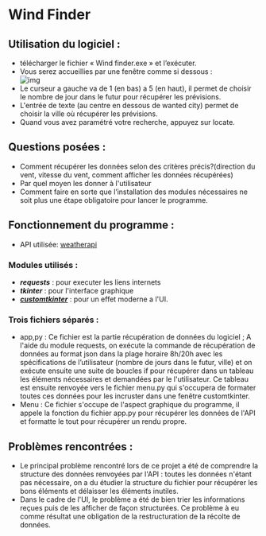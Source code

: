# Wind Finder
## **Utilisation du logiciel** :
- télécharger le fichier « Wind finder.exe » et l’exécuter.
- Vous serez accueillies par une fenêtre comme si dessous :  
  ![img](https://github.com/user-attachments/assets/a7788f10-0004-489f-a60a-8e0b90f0c9a6)
- Le curseur a gauche va de 1 (en bas) a 5 (en haut), il permet de choisir le nombre de jour dans le futur pour récupérer les prévisions.
- L'entrée de texte (au centre en dessous de wanted city) permet de choisir la ville où récupérer les prévisions.
- Quand vous avez paramétré votre recherche, appuyez sur locate.
## **Questions posées** :
- Comment récupérer les données selon des critères précis?(direction du vent, vitesse du vent, comment afficher les données récupérées)
- Par quel moyen les donner à l'utilisateur
- Comment faire en sorte que l’installation des modules nécessaires ne soit plus une étape obligatoire pour lancer le programme.
## **Fonctionnement du programme** :
- API utilisée: [weatherapi](https://www.weatherapi.com/)
### **Modules utilisés** :
- **_requests_** : pour executer les liens internets
- **_tkinter_** : pour l'interface graphique
- [**_customtkinter_**]([url](https://github.com/TomSchimansky/CustomTkinter)) : pour un effet moderne a l'UI.
### **Trois fichiers séparés** :
- app,py : Ce fichier est la partie récupération de données du logiciel ; A l'aide du module requests, on exécute la commande de récupération de données au format json dans la plage horaire 8h/20h avec les spécifications de l’utilisateur (nombre de jours dans le futur, ville) et on exécute ensuite une suite de boucles if pour récupérer dans un tableau les éléments nécessaires et demandées par le l'utilisateur. Ce tableau est ensuite renvoyée vers le fichier menu.py qui s'occupera de formater toutes ces données pour les incruster dans une fenêtre customtkinter.
- Menu : Ce fichier s'occupe de l'aspect graphique du programme, il appele la fonction du fichier app.py pour récupérer les données de l'API et formatte le tout pour récupérer un rendu propre.
## **Problèmes rencontrées** :
- Le principal problème rencontré lors de ce projet a été de comprendre la structure des données renvoyées par l'API : toutes les données n'étant pas nécessaire, on a du étudier la structure du fichier pour récupérer les bons éléments et délaisser les éléments inutiles.
- Dans le cadre de l'UI, le problème a été de bien trier les informations reçues puis de les afficher de façon structurées. Ce problème à eu comme résultat une obligation de la restructuration de la récolte de données.
